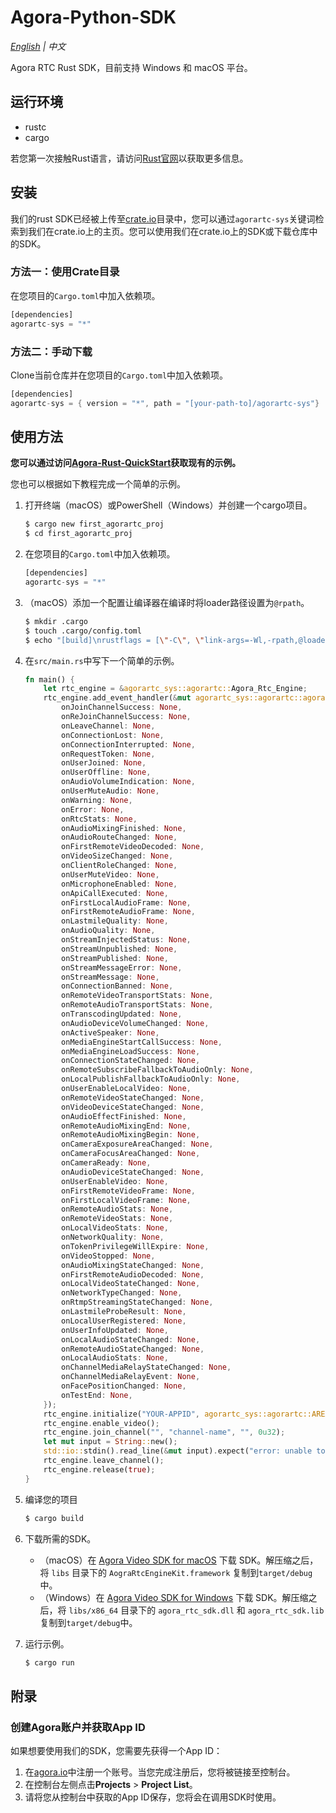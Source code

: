 # Agora-Python-SDK 

*[English](README.md) | 中文*

Agora RTC Rust SDK，目前支持 Windows 和 macOS 平台。

## 运行环境

- rustc
- cargo

若您第一次接触Rust语言，请访问[Rust官网](https://www.rust-lang.org/zh-CN/)以获取更多信息。

## 安装

我们的rust SDK已经被上传至[crate.io](https://crates.io/)目录中，您可以通过`agorartc-sys`关键词检索到我们在crate.io上的主页。您可以使用我们在crate.io上的SDK或下载仓库中的SDK。

### 方法一：使用Crate目录

在您项目的`Cargo.toml`中加入依赖项。

```rust
[dependencies]
agorartc-sys = "*"
```

### 方法二：手动下载

Clone当前仓库并在您项目的`Cargo.toml`中加入依赖项。

```rust
[dependencies]
agorartc-sys = { version = "*", path = "[your-path-to]/agorartc-sys"}
```

## 使用方法

**您可以通过访问[Agora-Rust-QuickStart](https://github.com/AgoraIO-Community/Agora-Rust-QuickStart)获取现有的示例。**

您也可以根据如下教程完成一个简单的示例。

1. 打开终端（macOS）或PowerShell（Windows）并创建一个cargo项目。

   ```bash
   $ cargo new first_agorartc_proj
   $ cd first_agorartc_proj
   ```

2. 在您项目的`Cargo.toml`中加入依赖项。

   ```rust
   [dependencies]
   agorartc-sys = "*"
   ```

3. （macOS）添加一个配置让编译器在编译时将loader路径设置为`@rpath`。

   ```bash
   $ mkdir .cargo
   $ touch .cargo/config.toml
   $ echo "[build]\nrustflags = [\"-C\", \"link-args=-Wl,-rpath,@loader_path\"]" > .cargo/config.toml
   ```

4. 在`src/main.rs`中写下一个简单的示例。

   ```rust
   fn main() {
       let rtc_engine = &agorartc_sys::agorartc::Agora_Rtc_Engine;
       rtc_engine.add_event_handler(&mut agorartc_sys::agorartc::agorartcnative::RtcEventHandler {
           onJoinChannelSuccess: None,
           onReJoinChannelSuccess: None,
           onLeaveChannel: None,
           onConnectionLost: None,
           onConnectionInterrupted: None,
           onRequestToken: None,
           onUserJoined: None,
           onUserOffline: None,
           onAudioVolumeIndication: None,
           onUserMuteAudio: None,
           onWarning: None,
           onError: None,
           onRtcStats: None,
           onAudioMixingFinished: None,
           onAudioRouteChanged: None,
           onFirstRemoteVideoDecoded: None,
           onVideoSizeChanged: None,
           onClientRoleChanged: None,
           onUserMuteVideo: None,
           onMicrophoneEnabled: None,
           onApiCallExecuted: None,
           onFirstLocalAudioFrame: None,
           onFirstRemoteAudioFrame: None,
           onLastmileQuality: None,
           onAudioQuality: None,
           onStreamInjectedStatus: None,
           onStreamUnpublished: None,
           onStreamPublished: None,
           onStreamMessageError: None,
           onStreamMessage: None,
           onConnectionBanned: None,
           onRemoteVideoTransportStats: None,
           onRemoteAudioTransportStats: None,
           onTranscodingUpdated: None,
           onAudioDeviceVolumeChanged: None,
           onActiveSpeaker: None,
           onMediaEngineStartCallSuccess: None,
           onMediaEngineLoadSuccess: None,
           onConnectionStateChanged: None,
           onRemoteSubscribeFallbackToAudioOnly: None,
           onLocalPublishFallbackToAudioOnly: None,
           onUserEnableLocalVideo: None,
           onRemoteVideoStateChanged: None,
           onVideoDeviceStateChanged: None,
           onAudioEffectFinished: None,
           onRemoteAudioMixingEnd: None,
           onRemoteAudioMixingBegin: None,
           onCameraExposureAreaChanged: None,
           onCameraFocusAreaChanged: None,
           onCameraReady: None,
           onAudioDeviceStateChanged: None,
           onUserEnableVideo: None,
           onFirstRemoteVideoFrame: None,
           onFirstLocalVideoFrame: None,
           onRemoteAudioStats: None,
           onRemoteVideoStats: None,
           onLocalVideoStats: None,
           onNetworkQuality: None,
           onTokenPrivilegeWillExpire: None,
           onVideoStopped: None,
           onAudioMixingStateChanged: None,
           onFirstRemoteAudioDecoded: None,
           onLocalVideoStateChanged: None,
           onNetworkTypeChanged: None,
           onRtmpStreamingStateChanged: None,
           onLastmileProbeResult: None,
           onLocalUserRegistered: None,
           onUserInfoUpdated: None,
           onLocalAudioStateChanged: None,
           onRemoteAudioStateChanged: None,
           onLocalAudioStats: None,
           onChannelMediaRelayStateChanged: None,
           onChannelMediaRelayEvent: None,
           onFacePositionChanged: None,
           onTestEnd: None,
       });
       rtc_engine.initialize("YOUR-APPID", agorartc_sys::agorartc::AREA_CODE::AREA_CODE_GLOBAL); // 如您还未获取App ID，您可以查看附录。
       rtc_engine.enable_video();
       rtc_engine.join_channel("", "channel-name", "", 0u32);
       let mut input = String::new();
       std::io::stdin().read_line(&mut input).expect("error: unable to read user input");
       rtc_engine.leave_channel();
       rtc_engine.release(true);
   }
   ```

5. 编译您的项目

   ```bash
   $ cargo build
   ```

6. 下载所需的SDK。

   - （macOS）在 [Agora Video SDK for macOS](https://download.agora.io/sdk/release/Agora_Native_SDK_for_Mac_v3_1_2_FULL.zip) 下载 SDK。解压缩之后，将 `libs` 目录下的 `AograRtcEngineKit.framework` 复制到`target/debug`中。
   - （Windows）在 [Agora Video SDK for Windows](https://download.agora.io/sdk/release/Agora_Native_SDK_for_Windows_v3_1_2_FULL.zip) 下载 SDK。解压缩之后，将 `libs/x86_64` 目录下的 `agora_rtc_sdk.dll` 和 `agora_rtc_sdk.lib` 复制到`target/debug`中。

7. 运行示例。

   ```bash
   $ cargo run
   ```

## 附录

### 创建Agora账户并获取App ID

如果想要使用我们的SDK，您需要先获得一个App ID：

1. 在[agora.io](https://dashboard.agora.io/signin/)中注册一个账号。当您完成注册后，您将被链接至控制台。
2. 在控制台左侧点击**Projects** > **Project List**。
3. 请将您从控制台中获取的App ID保存，您将会在调用SDK时使用。